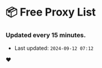 # :package: Free Proxy List
### Updated every 15 minutes.

- Last updated: `2024-09-12 07:12`

:heart:
